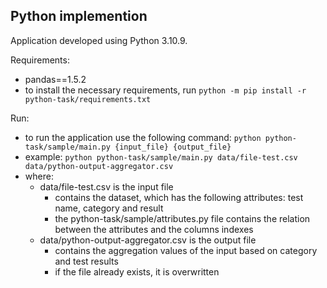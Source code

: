 ## Python implemention

Application developed using Python 3.10.9.

Requirements:
- pandas==1.5.2
- to install the necessary requirements, run `python -m pip install -r python-task/requirements.txt`

Run:
- to run the application use the following command: `python python-task/sample/main.py {input_file} {output_file}`
- example: `python python-task/sample/main.py data/file-test.csv data/python-output-aggregator.csv`
- where:
    - data/file-test.csv is the input file
        - contains the dataset, which has the following attributes: test name, category and result
        - the python-task/sample/attributes.py file contains the relation between the attributes and the columns indexes
    - data/python-output-aggregator.csv is the output file 
        - contains the aggregation values of the input based on category and test results
        - if the file already exists, it is overwritten
